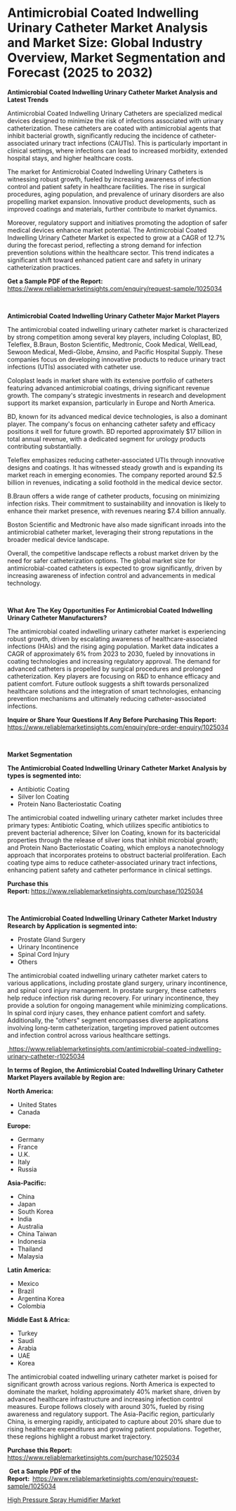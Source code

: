 <p><h1>Antimicrobial Coated Indwelling Urinary Catheter Market Analysis and Market Size: Global Industry Overview, Market Segmentation and Forecast (2025 to 2032)</h1></p><p><strong>Antimicrobial Coated Indwelling Urinary Catheter Market Analysis and Latest Trends</strong></p>
<p><p>Antimicrobial Coated Indwelling Urinary Catheters are specialized medical devices designed to minimize the risk of infections associated with urinary catheterization. These catheters are coated with antimicrobial agents that inhibit bacterial growth, significantly reducing the incidence of catheter-associated urinary tract infections (CAUTIs). This is particularly important in clinical settings, where infections can lead to increased morbidity, extended hospital stays, and higher healthcare costs.</p><p>The market for Antimicrobial Coated Indwelling Urinary Catheters is witnessing robust growth, fueled by increasing awareness of infection control and patient safety in healthcare facilities. The rise in surgical procedures, aging population, and prevalence of urinary disorders are also propelling market expansion. Innovative product developments, such as improved coatings and materials, further contribute to market dynamics. </p><p>Moreover, regulatory support and initiatives promoting the adoption of safer medical devices enhance market potential. The Antimicrobial Coated Indwelling Urinary Catheter Market is expected to grow at a CAGR of 12.7% during the forecast period, reflecting a strong demand for infection prevention solutions within the healthcare sector. This trend indicates a significant shift toward enhanced patient care and safety in urinary catheterization practices.</p></p>
<p><strong>Get a Sample PDF of the Report:&nbsp;</strong> <a href="https://www.reliablemarketinsights.com/enquiry/request-sample/1025034?utm_campaign=1938&utm_medium=2&utm_source=Github&utm_content=ia&utm_term=22032025&utm_id=antimicrobial-coated-indwelling-urinary-catheter">https://www.reliablemarketinsights.com/enquiry/request-sample/1025034</a></p>
<p>&nbsp;</p>
<p><strong>Antimicrobial Coated Indwelling Urinary Catheter Major Market Players</strong></p>
<p><p>The antimicrobial coated indwelling urinary catheter market is characterized by strong competition among several key players, including Coloplast, BD, Teleflex, B.Braun, Boston Scientific, Medtronic, Cook Medical, WellLead, Sewoon Medical, Medi-Globe, Amsino, and Pacific Hospital Supply. These companies focus on developing innovative products to reduce urinary tract infections (UTIs) associated with catheter use.</p><p>Coloplast leads in market share with its extensive portfolio of catheters featuring advanced antimicrobial coatings, driving significant revenue growth. The company's strategic investments in research and development support its market expansion, particularly in Europe and North America.</p><p>BD, known for its advanced medical device technologies, is also a dominant player. The company's focus on enhancing catheter safety and efficacy positions it well for future growth. BD reported approximately $17 billion in total annual revenue, with a dedicated segment for urology products contributing substantially.</p><p>Teleflex emphasizes reducing catheter-associated UTIs through innovative designs and coatings. It has witnessed steady growth and is expanding its market reach in emerging economies. The company reported around $2.5 billion in revenues, indicating a solid foothold in the medical device sector.</p><p>B.Braun offers a wide range of catheter products, focusing on minimizing infection risks. Their commitment to sustainability and innovation is likely to enhance their market presence, with revenues nearing $7.4 billion annually.</p><p>Boston Scientific and Medtronic have also made significant inroads into the antimicrobial catheter market, leveraging their strong reputations in the broader medical device landscape.</p><p>Overall, the competitive landscape reflects a robust market driven by the need for safer catheterization options. The global market size for antimicrobial-coated catheters is expected to grow significantly, driven by increasing awareness of infection control and advancements in medical technology.</p></p>
<p>&nbsp;</p>
<p><strong>What Are The Key Opportunities For Antimicrobial Coated Indwelling Urinary Catheter Manufacturers?</strong></p>
<p><p>The antimicrobial coated indwelling urinary catheter market is experiencing robust growth, driven by escalating awareness of healthcare-associated infections (HAIs) and the rising aging population. Market data indicates a CAGR of approximately 6% from 2023 to 2030, fueled by innovations in coating technologies and increasing regulatory approval. The demand for advanced catheters is propelled by surgical procedures and prolonged catheterization. Key players are focusing on R&D to enhance efficacy and patient comfort. Future outlook suggests a shift towards personalized healthcare solutions and the integration of smart technologies, enhancing prevention mechanisms and ultimately reducing catheter-associated infections.</p></p>
<p><strong>Inquire or Share Your Questions If Any Before Purchasing This Report:</strong> <a href="https://www.reliablemarketinsights.com/enquiry/pre-order-enquiry/1025034?utm_campaign=1938&utm_medium=2&utm_source=Github&utm_content=ia&utm_term=22032025&utm_id=antimicrobial-coated-indwelling-urinary-catheter">https://www.reliablemarketinsights.com/enquiry/pre-order-enquiry/1025034</a></p>
<p>&nbsp;</p>
<p><strong>Market Segmentation</strong></p>
<p><strong>The Antimicrobial Coated Indwelling Urinary Catheter Market Analysis by types is segmented into:</strong></p>
<p><ul><li>Antibiotic Coating</li><li>Silver Ion Coating</li><li>Protein Nano Bacteriostatic Coating</li></ul></p>
<p><p>The antimicrobial coated indwelling urinary catheter market includes three primary types: Antibiotic Coating, which utilizes specific antibiotics to prevent bacterial adherence; Silver Ion Coating, known for its bactericidal properties through the release of silver ions that inhibit microbial growth; and Protein Nano Bacteriostatic Coating, which employs a nanotechnology approach that incorporates proteins to obstruct bacterial proliferation. Each coating type aims to reduce catheter-associated urinary tract infections, enhancing patient safety and catheter performance in clinical settings.</p></p>
<p><strong>Purchase this Report:&nbsp;</strong><a href="https://www.reliablemarketinsights.com/purchase/1025034?utm_campaign=1938&utm_medium=2&utm_source=Github&utm_content=ia&utm_term=22032025&utm_id=antimicrobial-coated-indwelling-urinary-catheter">https://www.reliablemarketinsights.com/purchase/1025034</a></p>
<p>&nbsp;</p>
<p><strong>The Antimicrobial Coated Indwelling Urinary Catheter Market Industry Research by Application is segmented into:</strong></p>
<p><ul><li>Prostate Gland Surgery</li><li>Urinary Incontinence</li><li>Spinal Cord Injury</li><li>Others</li></ul></p>
<p><p>The antimicrobial coated indwelling urinary catheter market caters to various applications, including prostate gland surgery, urinary incontinence, and spinal cord injury management. In prostate surgery, these catheters help reduce infection risk during recovery. For urinary incontinence, they provide a solution for ongoing management while minimizing complications. In spinal cord injury cases, they enhance patient comfort and safety. Additionally, the "others" segment encompasses diverse applications involving long-term catheterization, targeting improved patient outcomes and infection control across various healthcare settings.</p></p>
<p><a href="https://www.reliablemarketinsights.com/antimicrobial-coated-indwelling-urinary-catheter-r1025034?utm_campaign=1938&utm_medium=2&utm_source=Github&utm_content=ia&utm_term=22032025&utm_id=antimicrobial-coated-indwelling-urinary-catheter">&nbsp;https://www.reliablemarketinsights.com/antimicrobial-coated-indwelling-urinary-catheter-r1025034</a></p>
<p><strong>In terms of Region, the Antimicrobial Coated Indwelling Urinary Catheter Market Players available by Region are:</strong></p>
<p>
    <p> <strong> North America: </strong>
        <ul>
            <li>United States</li>
            <li>Canada</li>
        </ul>
        </p> 
    <p> <strong> Europe: </strong>
        <ul>
            <li>Germany</li>
            <li>France</li>
            <li>U.K.</li>
            <li>Italy</li>
            <li>Russia</li>
        </ul>
        </p> 
    <p> <strong> Asia-Pacific: </strong>
        <ul>
            <li>China</li>
            <li>Japan</li>
            <li>South Korea</li>
            <li>India</li>
            <li>Australia</li>
            <li>China Taiwan</li>
            <li>Indonesia</li>
            <li>Thailand</li>
            <li>Malaysia</li>
        </ul>
        </p> 
    <p> <strong> Latin America: </strong>
        <ul>
            <li>Mexico</li>
            <li>Brazil</li>
            <li>Argentina Korea</li>
            <li>Colombia</li>
        </ul>
        </p> 
    <p> <strong> Middle East & Africa: </strong>
        <ul>
            <li>Turkey</li>
            <li>Saudi</li>
            <li>Arabia</li>
            <li>UAE</li>
            <li>Korea</li>
        </ul>
    </p>
    </p>
<p><p>The antimicrobial coated indwelling urinary catheter market is poised for significant growth across various regions. North America is expected to dominate the market, holding approximately 40% market share, driven by advanced healthcare infrastructure and increasing infection control measures. Europe follows closely with around 30%, fueled by rising awareness and regulatory support. The Asia-Pacific region, particularly China, is emerging rapidly, anticipated to capture about 20% share due to rising healthcare expenditures and growing patient populations. Together, these regions highlight a robust market trajectory.</p></p>
<p><strong>Purchase this Report: </strong><a href="https://www.reliablemarketinsights.com/purchase/1025034?utm_campaign=1938&utm_medium=2&utm_source=Github&utm_content=ia&utm_term=22032025&utm_id=antimicrobial-coated-indwelling-urinary-catheter">https://www.reliablemarketinsights.com/purchase/1025034</a></p>
<p>&nbsp;<strong>Get a Sample PDF of the Report:&nbsp;&nbsp;</strong><a href="https://www.reliablemarketinsights.com/enquiry/request-sample/1025034?utm_campaign=1938&utm_medium=2&utm_source=Github&utm_content=ia&utm_term=22032025&utm_id=antimicrobial-coated-indwelling-urinary-catheter">https://www.reliablemarketinsights.com/enquiry/request-sample/1025034</a></p>
<p><strong></strong></p>
<p><p><a href="https://github.com/angelajermaine/Market-Research-Report-List-6/blob/main/high-pressure-spray-humidifier-market.md?utm_campaign=1938&utm_medium=2&utm_source=Github&utm_content=ia&utm_term=22032025&utm_id=antimicrobial-coated-indwelling-urinary-catheter">High Pressure Spray Humidifier Market</a></p></p>
